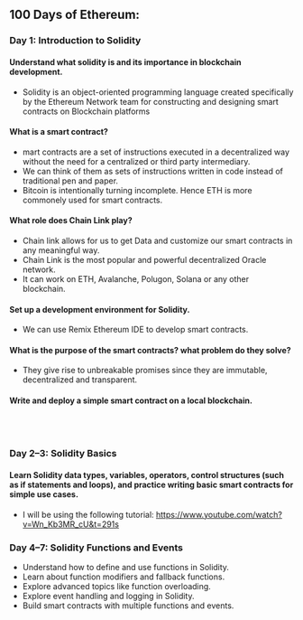 ## 100 Days of Ethereum:

### Day 1: Introduction to Solidity

#### Understand what solidity is and its importance in blockchain development.

- Solidity is an object-oriented programming language created specifically by the Ethereum Network team for constructing and designing smart contracts on Blockchain platforms

#### What is a smart contract?

- mart contracts are a set of instructions executed in a decentralized way without the need for a centralized or third party intermediary.
- We can think of them as sets of instructions written in code instead of traditional pen and paper.
- Bitcoin is intentionally turning incomplete. Hence ETH is more commonely used for smart contracts.

#### What role does Chain Link play?

- Chain link allows for us to get Data and customize our smart contracts in any meaningful way.
- Chain Link is the most popular and powerful decentralized Oracle network.
- It can work on ETH, Avalanche, Polugon, Solana or any other blockchain.

#### Set up a development environment for Solidity.

- We can use Remix Ethereum IDE to develop smart contracts.

#### What is the purpose of the smart contracts? what problem do they solve?

- They give rise to unbreakable promises since they are immutable, decentralized and transparent.

#### Write and deploy a simple smart contract on a local blockchain.

<br>
<br>

### Day 2–3: Solidity Basics

#### Learn Solidity data types, variables, operators, control structures (such as if statements and loops), and practice writing basic smart contracts for simple use cases.

- I will be using the following tutorial:
  https://www.youtube.com/watch?v=Wn_Kb3MR_cU&t=291s

### Day 4–7: Solidity Functions and Events

- Understand how to define and use functions in Solidity.
- Learn about function modifiers and fallback functions.
- Explore advanced topics like function overloading.
- Explore event handling and logging in Solidity.
- Build smart contracts with multiple functions and events.
